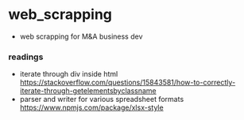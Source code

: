 # web_scrapping
- web scrapping for M&A business dev 

### readings
- iterate through div inside html https://stackoverflow.com/questions/15843581/how-to-correctly-iterate-through-getelementsbyclassname
- parser and writer for various spreadsheet formats https://www.npmjs.com/package/xlsx-style
